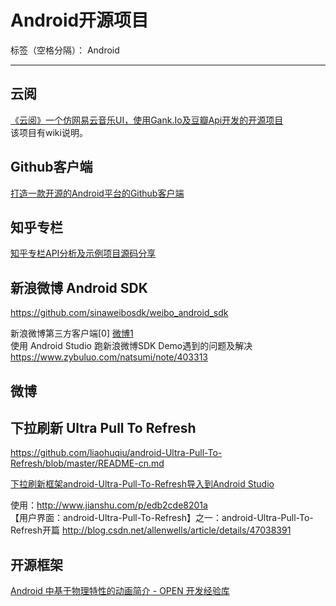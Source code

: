 ﻿# Android开源项目

标签（空格分隔）： Android

---

## 云阅

[《云阅》一个仿网易云音乐UI，使用Gank.Io及豆瓣Api开发的开源项目](http://www.jcodecraeer.com/a/anzhuokaifa/2017/0116/7036.html)  
该项目有wiki说明。



## Github客户端

[打造一款开源的Android平台的Github客户端](http://www.jianshu.com/p/010545ecf472#)  


## 知乎专栏

[知乎专栏API分析及示例项目源码分享](http://www.jcodecraeer.com/a/anzhuokaifa/androidkaifa/2016/1125/6805.html)  




## 新浪微博 Android SDK

<https://github.com/sinaweibosdk/weibo_android_sdk>      

新浪微博第三方客户端[0]  [微博1](https://www.zybuluo.com/natsumi/note/408119)      
使用 Android Studio 跑新浪微博SDK Demo遇到的问题及解决 <https://www.zybuluo.com/natsumi/note/403313>  

## 微博


## 下拉刷新 Ultra Pull To Refresh
<https://github.com/liaohuqiu/android-Ultra-Pull-To-Refresh/blob/master/README-cn.md>

[ 下拉刷新框架android-Ultra-Pull-To-Refresh导入到Android Studio ](http://blog.csdn.net/jljcslg/article/details/50543548)

使用：<http://www.jianshu.com/p/edb2cde8201a>  
 【用户界面：android-Ultra-Pull-To-Refresh】之一：android-Ultra-Pull-To-Refresh开篇 <http://blog.csdn.net/allenwells/article/details/47038391>  







## 开源框架



[Android 中基于物理特性的动画简介 - OPEN 开发经验库](http://www.open-open.com/lib/view/open1501666268791.html "Android 中基于物理特性的动画简介 - OPEN 开发经验库")







